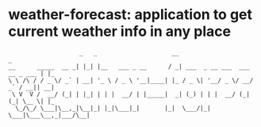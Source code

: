 # weather-forecast: application to get current weather info in any place

```
                    _   _                     __                               _
__      _____  __ _| |_| |__   ___ _ __      / _| ___  _ __ ___  ___ __ _ ___ | |_
\ \ /\ / / _ \/ _` | __| '_ \ / _ \ '__|____| |_ / _ \| '__/ _ \/ __/ _` / __|| __|
 \ V  V /  __/ (_| | |_| | | |  __/ | |_____|  _| (_) | | |  __/ (_| (_| \__ \| |_
  \_/\_/ \___|\__,_|\__|_| |_|\___|_|       |_|  \___/|_|  \___|\___\__,_|___/\__|
```
